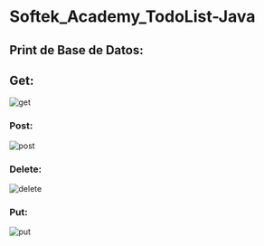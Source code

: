 # Softek_Academy_TodoList-Java

## Print de Base de Datos:

## Get:

![get](https://firebasestorage.googleapis.com/v0/b/fotos-cde1e.appspot.com/o/CapturaSelect.PNG?alt=media&token=4488caa4-f129-469c-ac4d-de65aa7fcafe&_gl=1*vpuhzv*_ga*NzE5NTI5MjkxLjE2OTg0Mzg2Mjc.*_ga_CW55HF8NVT*MTY5ODk3MTg5Ny4yLjEuMTY5ODk3MzA1NC41My4wLjA.)


### Post:

![post](https://firebasestorage.googleapis.com/v0/b/fotos-cde1e.appspot.com/o/CapturaInsert.PNG?alt=media&token=8eb7b5bd-d396-4c62-a1a3-4858bb86c7b7&_gl=1*1jdjzt4*_ga*NzE5NTI5MjkxLjE2OTg0Mzg2Mjc.*_ga_CW55HF8NVT*MTY5ODk3MTg5Ny4yLjEuMTY5ODk3MzM5MS41Mi4wLjA.)

### Delete:

![delete](https://firebasestorage.googleapis.com/v0/b/fotos-cde1e.appspot.com/o/CapturaGET.PNG?alt=media&token=d677c313-91c3-4405-806a-49d4c24f01b7&_gl=1*1sltjv0*_ga*NzE5NTI5MjkxLjE2OTg0Mzg2Mjc.*_ga_CW55HF8NVT*MTY5ODk3MTg5Ny4yLjEuMTY5ODk3MjY0Ni41LjAuMA..)

### Put:

![put](https://firebasestorage.googleapis.com/v0/b/fotos-cde1e.appspot.com/o/CapturaPUT.PNG?alt=media&token=14818ec0-f391-4a0d-a528-5d777b0ff02b&_gl=1*13174e1*_ga*NzE5NTI5MjkxLjE2OTg0Mzg2Mjc.*_ga_CW55HF8NVT*MTY5ODk3MTg5Ny4yLjEuMTY5ODk3MzYzMS41NC4wLjA.)
